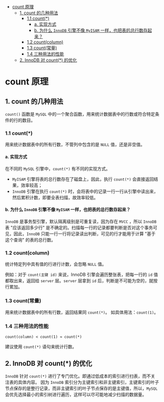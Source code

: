 - [count 原理](#count-原理)
  - [1. count 的几种用法](#1-count-的几种用法)
    - [1.1 count(*)](#11-count)
      - [a. 实现方式](#a-实现方式)
      - [b. 为什么 `InnoDB` 引擎不像 `MyISAM` 一样，也把表的总行数存起来？](#b-为什么-innodb-引擎不像-myisam-一样也把表的总行数存起来)
    - [1.2 count(column)](#12-countcolumn)
    - [1.3 count(常量)](#13-count常量)
    - [1.4  三种用法的性能](#14--三种用法的性能)
  - [2. InnoDB 对 count(*) 的优化](#2-innodb-对-count-的优化)

# count 原理

## 1. count 的几种用法

`count()` 函数是 `MySQL` 中的一个聚合函数，用来统计数据表中的行数或符合特定条件的行的数目。

### 1.1 count(*)

用来统计数据表中的所有行数，不管列中包含的是 `NULL` 值，还是非空值。

#### a. 实现方式

在不同的 `MySQL` 引擎中，`count(*)` 有不同的实现方式。

- `MyISAM` 引擎将表的总行数存在了磁盘上，因此，执行 `count(*)` 会直接返回结果，效率较高；
- `InnoDB` 引擎在执行 `count(*)` 时，会将表中的记录一行一行从引擎中读出来，然后累积计数，即要全表扫描，故效率较低。

#### b. 为什么 `InnoDB` 引擎不像 `MyISAM` 一样，也把表的总行数存起来？

`InnoDB` 是事务型引擎，默认隔离级别是可重复读，因为存在 `MVCC` ，所以 `InnoDB` 表 "应该返回多少行" 是不确定的。扫描每一行的记录都要判断是否对这个事务可见，因此，`InnoDB` 只能一行一行将记录读出判断，可见的行才能用于计算 "基于这个查询" 的表的总行数。 

### 1.2 count(column)

统计特定列中具有值的行进行计数，会忽略 `NULL` 值。

例如：对于 `count(主键 id)` 来说，InnoDB 引擎会遍历整张表，把每一行的 `id` 值都取出来，返回给 `server` 层。`server` 层拿到 `id` 后，判断是不可能为空的，就按行累加。

### 1.3 count(常量)

用来统计数据表中的所有行数，返回结果同 `count(*)`。
如具体用法：`count(1)`。

### 1.4  三种用法的性能

`count(column) < count(1) ≈ count(*)`

建议使用 `count(*)` 语句来统计行数。

## 2. InnoDB 对 count(*) 的优化

`InnoDB` 针对 `count(*)` 进行了专门优化。即通过低成本的索引进行扫表，而不关注表的具体内容。
因为 `InnoDB` 索引分为主键索引和非主键索引，主键索引的叶子节点保存的是整行记录，而非主键索引的叶子节点保存的是主键值，所以，`MySQL` 会优先选择最小的索引树进行遍历，这样可以尽可能地减少扫描的数据量。